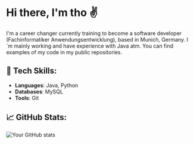 # Hi there, I'm tho ✌️

I'm a career changer currently training to become a software developer (Fachinformatiker Anwendungsentwicklung), based in Munich, Germany. I´m mainly working and have experience with Java atm. You can find examples of my code in my public repositories.

## 🚀 Tech Skills:
- **Languages**: Java, Python
- **Databases**: MySQL
- **Tools**: Git
 ## 📈 GitHub Stats:
![Your GitHub stats](https://github-readme-stats.vercel.app/api?username=THOMunich&show_icons=true&theme=radical)

